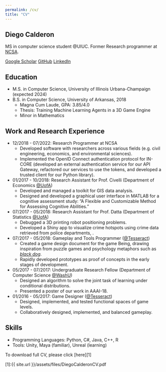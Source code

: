 ```yaml
---
permalink: /cv/
title: "CV"
---
```

## Diego Calderon 
MS in computer science student @UIUC. Former Research programmer at [NCSA](https://www.ncsa.illinois.edu/).

<i class="fa fa-graduation-cap"></i> [Google Scholar](https://scholar.google.com/citations?user=uiWCtzcAAAAJ&hl=en&oi=ao)
<i class="fab fa-fw fa-github"></i> [GitHub](https://github.com/calderondiego)
<i class="fab fa-fw fa-linkedin-in"></i> [LinkedIn](https://www.linkedin.com/in/diego-calderon-82a2b911a/)

## Education
* M.S. in Computer Science, University of Illinois Urbana-Champaign (expected 2024)
* B.S. in Computer Science, University of Arkansas, 2018
    * Magna Cum Laude, GPA: 3.85/4.0
    * Thesis: Training Machine Learning Agents in a 3D Game Engine
    * Minor in Mathematics


## Work and Research Experience
* 12/2018 - 07/2022: Research Programmer at NCSA
    * Developed software with researchers across various fields (e.g. civil engineering, economics, and environmental
      sciences).
    * Implemented the OpenID Connect authentication protocol for IN-CORE (developed an external authentication
      service for our API Gateway, refactored our services to use the tokens, and developed a trusted client
      for our Python library).
* 01/2017 - 10/2018: Research Assistant for Prof. Civelli (Department of Economics [@UofA](https://sites.google.com/view/andrea-civelli/home))
    * Developed and managed a toolkit for GIS data analysis.
    * Designed and developed a graphical user interface in MATLAB for a cognitive assessment study: ”A Flexible
      and Customizable Method for Assessing Cognitive Abilities.”
* 07/2017 - 05/2018: Research Assistant for Prof. Datta (Department of Statistics [@UofA](https://jyotishkadatta.wordpress.com/))
    * Debugged a 3D printing robot positioning problems.
    * Developed a Shiny app to visualize crime hotspots using crime data retrieved from police departments, .
* 07/2017 - 05/2018: Gameplay and Tools Programmer ([@Tesseract](http://tesseract.uark.edu/))
    * Created a game design document for the game Being, drawing inspiration from puzzle games and psychology
      metaphors such as [<em>black dog</em>](https://www.youtube.com/watch?v=XiCrniLQGYc).
    * Rapidly developed prototypes as proof of concepts in the early stages of development.
* 05/2017 - 07/2017: Undergraduate Research Fellow (Department of Computer Science [@WashU](https://www.cse.wustl.edu/~bjuba/))
    * Designed an algorithm to solve the joint task of learning under conditional distributions.
    * Presented a poster of our work in AAAI-18.
* 01/2016 - 05/2017: Game Designer ([@Tesseract](http://tesseract.uark.edu/))
    * Designed, implemented, and tested functional spaces of game levels.
    * Collaboratively designed, implemented, and balanced gameplay.


## Skills 
* Programming Languages: Python, C#, Java, C++, R
* Tools: Unity, Maya (familiar), Unreal (learning)


To download full CV, please click [here][1]

[1]:{{ site.url }}/assets/files/DiegoCalderonCV.pdf